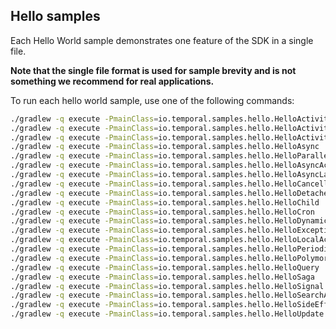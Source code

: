 ## Hello samples

Each Hello World sample  demonstrates one feature of the SDK in a single file.

**Note that the single file format is used for sample brevity and is not something we recommend for real applications.**

To run each hello world sample, use one of the following commands:

```bash
./gradlew -q execute -PmainClass=io.temporal.samples.hello.HelloActivity
./gradlew -q execute -PmainClass=io.temporal.samples.hello.HelloActivityRetry
./gradlew -q execute -PmainClass=io.temporal.samples.hello.HelloActivityExclusiveChoice
./gradlew -q execute -PmainClass=io.temporal.samples.hello.HelloAsync
./gradlew -q execute -PmainClass=io.temporal.samples.hello.HelloParallelActivity
./gradlew -q execute -PmainClass=io.temporal.samples.hello.HelloAsyncActivityCompletion
./gradlew -q execute -PmainClass=io.temporal.samples.hello.HelloAsyncLambda
./gradlew -q execute -PmainClass=io.temporal.samples.hello.HelloCancellationScope
./gradlew -q execute -PmainClass=io.temporal.samples.hello.HelloDetachedCancellationScope
./gradlew -q execute -PmainClass=io.temporal.samples.hello.HelloChild
./gradlew -q execute -PmainClass=io.temporal.samples.hello.HelloCron
./gradlew -q execute -PmainClass=io.temporal.samples.hello.HelloDynamic
./gradlew -q execute -PmainClass=io.temporal.samples.hello.HelloException
./gradlew -q execute -PmainClass=io.temporal.samples.hello.HelloLocalActivity
./gradlew -q execute -PmainClass=io.temporal.samples.hello.HelloPeriodic
./gradlew -q execute -PmainClass=io.temporal.samples.hello.HelloPolymorphicActivity
./gradlew -q execute -PmainClass=io.temporal.samples.hello.HelloQuery
./gradlew -q execute -PmainClass=io.temporal.samples.hello.HelloSaga
./gradlew -q execute -PmainClass=io.temporal.samples.hello.HelloSignal
./gradlew -q execute -PmainClass=io.temporal.samples.hello.HelloSearchAttributes
./gradlew -q execute -PmainClass=io.temporal.samples.hello.HelloSideEffect
./gradlew -q execute -PmainClass=io.temporal.samples.hello.HelloUpdate
```
